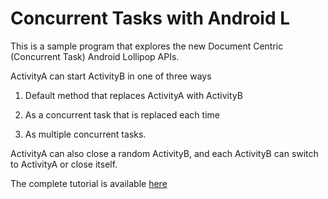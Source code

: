 # Concurrent Tasks with Android L

This is a sample program that explores the new Document Centric (Concurrent Task) Android Lollipop APIs.

ActivityA can start ActivityB in one of three ways

1. Default method that replaces ActivityA with ActivityB

2. As a concurrent task that is replaced each time

3. As multiple concurrent tasks.

ActivityA can also close a random ActivityB, and each ActivityB can switch to ActivityA or close itself.

The complete tutorial is available [here](http://xmodulo.com)
